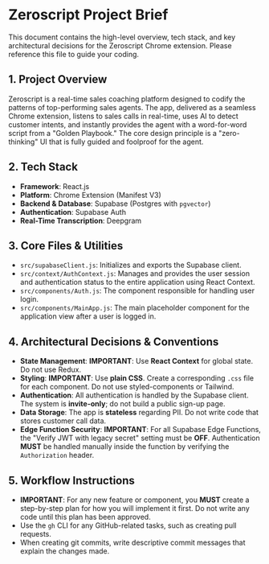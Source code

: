 # Zeroscript Project Brief

This document contains the high-level overview, tech stack, and key architectural decisions for the Zeroscript Chrome extension. Please reference this file to guide your coding.

## 1. Project Overview

Zeroscript is a real-time sales coaching platform designed to codify the patterns of top-performing sales agents. The app, delivered as a seamless Chrome extension, listens to sales calls in real-time, uses AI to detect customer intents, and instantly provides the agent with a word-for-word script from a "Golden Playbook." The core design principle is a "zero-thinking" UI that is fully guided and foolproof for the agent.

## 2. Tech Stack

- **Framework**: React.js
- **Platform**: Chrome Extension (Manifest V3)
- **Backend & Database**: Supabase (Postgres with `pgvector`)
- **Authentication**: Supabase Auth
- **Real-Time Transcription**: Deepgram

## 3. Core Files & Utilities

- `src/supabaseClient.js`: Initializes and exports the Supabase client.
- `src/context/AuthContext.js`: Manages and provides the user session and authentication status to the entire application using React Context.
- `src/components/Auth.js`: The component responsible for handling user login.
- `src/components/MainApp.js`: The main placeholder component for the application view after a user is logged in.

## 4. Architectural Decisions & Conventions

- **State Management**: **IMPORTANT**: Use **React Context** for global state. Do not use Redux.
- **Styling**: **IMPORTANT**: Use **plain CSS**. Create a corresponding `.css` file for each component. Do not use styled-components or Tailwind.
- **Authentication**: All authentication is handled by the Supabase client. The system is **invite-only**; do not build a public sign-up page.
- **Data Storage**: The app is **stateless** regarding PII. Do not write code that stores customer call data.
- **Edge Function Security**: **IMPORTANT**: For all Supabase Edge Functions, the "Verify JWT with legacy secret" setting must be **OFF**. Authentication **MUST** be handled manually inside the function by verifying the `Authorization` header.

## 5. Workflow Instructions

- **IMPORTANT**: For any new feature or component, you **MUST** create a step-by-step plan for how you will implement it first. Do not write any code until this plan has been approved.
- Use the `gh` CLI for any GitHub-related tasks, such as creating pull requests.
- When creating git commits, write descriptive commit messages that explain the changes made.